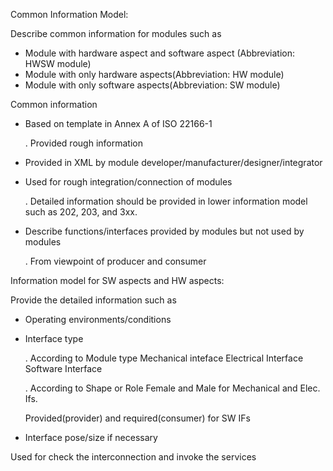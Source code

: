 Common Information Model: 

Describe common information for modules such as 
- Module with hardware aspect and software aspect (Abbreviation: HWSW module)
- Module with only hardware aspects(Abbreviation: HW module)
- Module with only software aspects(Abbreviation: SW module)

Common information
- Based on template in Annex A of ISO 22166-1

  . Provided rough information
- Provided in XML by module developer/manufacturer/designer/integrator
- Used for rough integration/connection of modules

  . Detailed information should be provided in lower information model such as 202, 203, and 3xx.
- Describe functions/interfaces provided by modules but not used by modules

  . From viewpoint of producer and consumer

Information model for SW aspects and HW aspects:

Provide the detailed information such as
- Operating environments/conditions
- Interface type

  . According to Module type
    Mechanical inteface
    Electrical Interface
    Software Interface
   
  . According to Shape or Role
    Female and Male  for Mechanical and Elec. Ifs.
    
    Provided(provider) and required(consumer) for SW IFs
- Interface pose/size if necessary

Used for check the interconnection and invoke the services
